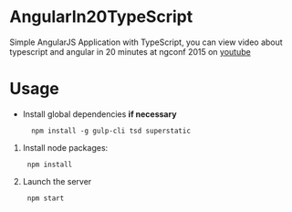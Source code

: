 # AngularIn20TypeScript
Simple AngularJS Application with TypeScript, you can view video about typescript and angular in 20 minutes at ngconf 2015 on [youtube](https://www.youtube.com/watch?list=PLOETEcp3DkCoNnlhE-7fovYvqwVPrRiY7&feature=player_embedded&v=U7NYTKgkZgo)

# Usage

* Install global dependencies **if necessary**

        npm install -g gulp-cli tsd superstatic

1. Install node packages:

        npm install

2. Launch the server

        npm start


